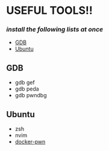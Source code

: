 # USEFUL TOOLS!!

### *install the following lists at once*

- [GDB](#gdb)
- [Ubuntu](#ubuntu)



## GDB


- gdb gef
- gdb peda
- gdb pwndbg

## Ubuntu

- zsh
- nvim
- [docker-pwn](https://hub.docker.com/repository/docker/h1ghl1kh7/pwn/general)

